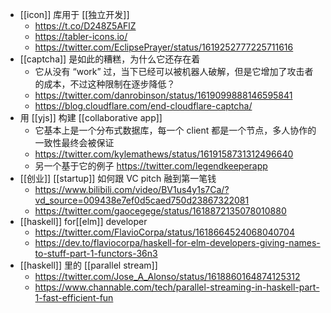 - [[icon]] 库用于 [[独立开发]]
	- https://t.co/D248Z5AFlZ
	- https://tabler-icons.io/
	- https://twitter.com/EclipsePrayer/status/1619252777225711616
- [[captcha]] 是如此的糟糕，为什么它还存在着
	- 它从没有 “work” 过，当下已经可以被机器人破解，但是它增加了攻击者的成本，不过这种限制在逐步降低？
	- https://twitter.com/danrobinson/status/1619099888146595841
	- https://blog.cloudflare.com/end-cloudflare-captcha/
- 用 [[yjs]] 构建 [[collaborative app]]
	- 它基本上是一个分布式数据库，每一个 client 都是一个节点，多人协作的一致性最终会被保证
	- https://twitter.com/kylemathews/status/1619158731312496640
	- 另一个基于它的例子 https://twitter.com/legendkeeperapp
- [[创业]] [[startup]] 如何跟 VC pitch 融到第一笔钱
	- https://www.bilibili.com/video/BV1us4y1s7Ca/?vd_source=009438e7ef0d5caed750d23867322081
	- https://twitter.com/gaocegege/status/1618872135078010880
- [[haskell]] for[[elm]] developer
	- https://twitter.com/FlavioCorpa/status/1618664524068040704
	- https://dev.to/flaviocorpa/haskell-for-elm-developers-giving-names-to-stuff-part-1-functors-36n3
- [[haskell]] 里的 [[parallel stream]]
	- https://twitter.com/Jose_A_Alonso/status/1618860164874125312
	- https://www.channable.com/tech/parallel-streaming-in-haskell-part-1-fast-efficient-fun